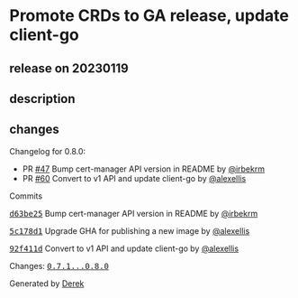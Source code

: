 # Promote CRDs to GA release, update client-go

## release on 20230119

## description

## changes

Changelog for 0.8.0:

* PR <a class="issue-link js-issue-link" data-error-text="Failed to load title" data-id="912784161" data-permission-text="Title is private" data-url="https://github.com/openfaas/ingress-operator/issues/47" data-hovercard-type="pull_request" data-hovercard-url="/openfaas/ingress-operator/pull/47/hovercard" href="https://github.com/openfaas/ingress-operator/pull/47">#47</a> Bump cert-manager API version in README by <a class="user-mention notranslate" data-hovercard-type="user" data-hovercard-url="/users/irbekrm/hovercard" data-octo-click="hovercard-link-click" data-octo-dimensions="link_type:self" href="https://github.com/irbekrm">@irbekrm</a>
* PR <a class="issue-link js-issue-link" data-error-text="Failed to load title" data-id="1549034738" data-permission-text="Title is private" data-url="https://github.com/openfaas/ingress-operator/issues/60" data-hovercard-type="pull_request" data-hovercard-url="/openfaas/ingress-operator/pull/60/hovercard" href="https://github.com/openfaas/ingress-operator/pull/60">#60</a> Convert to v1 API and update client-go by <a class="user-mention notranslate" data-hovercard-type="user" data-hovercard-url="/users/alexellis/hovercard" data-octo-click="hovercard-link-click" data-octo-dimensions="link_type:self" href="https://github.com/alexellis">@alexellis</a>

Commits

<a class="commit-link" data-hovercard-type="commit" data-hovercard-url="https://github.com/openfaas/ingress-operator/commit/d63be25b1ba890fed0ab6e8b6b6263117a681ce2/hovercard" href="https://github.com/openfaas/ingress-operator/commit/d63be25b1ba890fed0ab6e8b6b6263117a681ce2"><tt>d63be25</tt></a> Bump cert-manager API version in README by <a class="user-mention notranslate" data-hovercard-type="user" data-hovercard-url="/users/irbekrm/hovercard" data-octo-click="hovercard-link-click" data-octo-dimensions="link_type:self" href="https://github.com/irbekrm">@irbekrm</a>

<a class="commit-link" data-hovercard-type="commit" data-hovercard-url="https://github.com/openfaas/ingress-operator/commit/5c178d1ac8e6c195998e77f56b89cb212ce10698/hovercard" href="https://github.com/openfaas/ingress-operator/commit/5c178d1ac8e6c195998e77f56b89cb212ce10698"><tt>5c178d1</tt></a> Upgrade GHA for publishing a new image by <a class="user-mention notranslate" data-hovercard-type="user" data-hovercard-url="/users/alexellis/hovercard" data-octo-click="hovercard-link-click" data-octo-dimensions="link_type:self" href="https://github.com/alexellis">@alexellis</a>

<a class="commit-link" data-hovercard-type="commit" data-hovercard-url="https://github.com/openfaas/ingress-operator/commit/92f411dd01767653aa30be6e227040212930c485/hovercard" href="https://github.com/openfaas/ingress-operator/commit/92f411dd01767653aa30be6e227040212930c485"><tt>92f411d</tt></a> Convert to v1 API and update client-go by <a class="user-mention notranslate" data-hovercard-type="user" data-hovercard-url="/users/alexellis/hovercard" data-octo-click="hovercard-link-click" data-octo-dimensions="link_type:self" href="https://github.com/alexellis">@alexellis</a>

Changes: <a class="commit-link" href="https://github.com/openfaas/ingress-operator/compare/0.7.1...0.8.0"><tt>0.7.1...0.8.0</tt></a>

Generated by <a href="https://github.com/alexellis/derek/">Derek</a>


